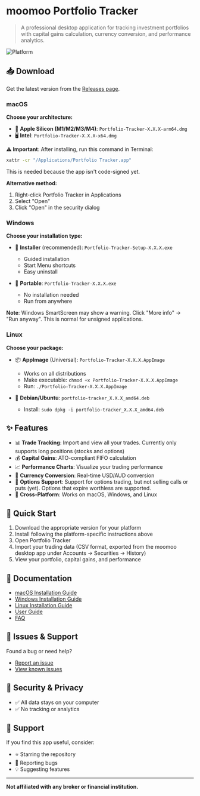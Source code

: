 # moomoo Portfolio Tracker

> A professional desktop application for tracking investment portfolios with capital gains calculation, currency conversion, and performance analytics.

![Platform](https://img.shields.io/badge/platform-macOS%20%7C%20Windows%20%7C%20Linux-lightgrey)

## 📥 Download

Get the latest version from the [Releases page](https://github.com/wabzqem/portfolio-tracker-releases/releases/latest).

### macOS

**Choose your architecture:**
- 🍎 **Apple Silicon (M1/M2/M3/M4)**: `Portfolio-Tracker-X.X.X-arm64.dmg`
- 🖥️ **Intel**: `Portfolio-Tracker-X.X.X-x64.dmg`

**⚠️ Important**: After installing, run this command in Terminal:
```bash
xattr -cr "/Applications/Portfolio Tracker.app"
```

This is needed because the app isn't code-signed yet.

**Alternative method:**
1. Right-click Portfolio Tracker in Applications
2. Select "Open"
3. Click "Open" in the security dialog

### Windows

**Choose your installation type:**
- 💾 **Installer** (recommended): `Portfolio-Tracker-Setup-X.X.X.exe`
  - Guided installation
  - Start Menu shortcuts
  - Easy uninstall
  
- 🚀 **Portable**: `Portfolio-Tracker-X.X.X.exe`
  - No installation needed
  - Run from anywhere

**Note**: Windows SmartScreen may show a warning. Click "More info" → "Run anyway". This is normal for unsigned applications.

### Linux

**Choose your package:**
- 📦 **AppImage** (Universal): `Portfolio-Tracker-X.X.X.AppImage`
  - Works on all distributions
  - Make executable: `chmod +x Portfolio-Tracker-X.X.X.AppImage`
  - Run: `./Portfolio-Tracker-X.X.X.AppImage`
  
- 🐧 **Debian/Ubuntu**: `portfolio-tracker_X.X.X_amd64.deb`
  - Install: `sudo dpkg -i portfolio-tracker_X.X.X_amd64.deb`

## ✨ Features

- 📊 **Trade Tracking**: Import and view all your trades. Currently only supports long positions (stocks and options)
- 💰 **Capital Gains**: ATO-compliant FIFO calculation
- 📈 **Performance Charts**: Visualize your trading performance
- 💱 **Currency Conversion**: Real-time USD/AUD conversion
- 🎯 **Options Support**: Support for options trading, but not selling calls or puts (yet). Options that expire worthless are supported.
- 📱 **Cross-Platform**: Works on macOS, Windows, and Linux

## 🚀 Quick Start

1. Download the appropriate version for your platform
2. Install following the platform-specific instructions above
3. Open Portfolio Tracker
4. Import your trading data (CSV format, exported from the moomoo desktop app under Accounts -> Securities -> History)
5. View your portfolio, capital gains, and performance

## 📖 Documentation

- [macOS Installation Guide](INSTALL_MACOS.md)
- [Windows Installation Guide](INSTALL_WINDOWS.md)
- [Linux Installation Guide](INSTALL_LINUX.md)
- [User Guide](USER_GUIDE.md)
- [FAQ](FAQ.md)

## 🐛 Issues & Support

Found a bug or need help?

- [Report an issue](https://github.com/wabzqem/portfolio-tracker-releases/issues)
- [View known issues](https://github.com/wabzqem/portfolio-tracker-releases/issues)

## 🔐 Security & Privacy

- ✅ All data stays on your computer
- ✅ No tracking or analytics

## 💖 Support

If you find this app useful, consider:
- ⭐ Starring the repository
- 🐛 Reporting bugs
- 💡 Suggesting features

---

**Not affiliated with any broker or financial institution.**

